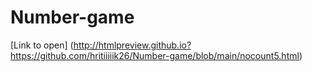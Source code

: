 # Number-game

[Link to open] (http://htmlpreview.github.io?https://github.com/hritiiiiik26/Number-game/blob/main/nocount5.html)

